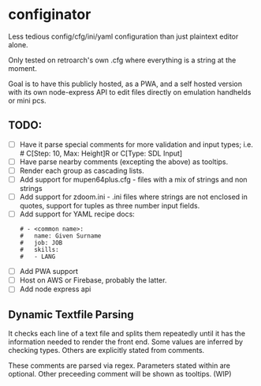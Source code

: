 # configinator

Less tedious config/cfg/ini/yaml configuration than just plaintext editor alone.

Only tested on retroarch's own .cfg where everything is a string at the moment.

Goal is to have this publicly hosted, as a PWA, and a self hosted version with its own node-express API to edit files directly on emulation handhelds or mini pcs.

## TODO:
- [ ] Have it parse special comments for more validation and input types; i.e. # C[Step: 10, Max: Height]R or C[Type: SDL Input]
- [ ] Have parse nearby comments (excepting the above) as tooltips.
- [ ] Render each group as cascading lists.
- [ ] Add support for mupen64plus.cfg - files with a mix of strings and non strings
- [ ] Add support for zdoom.ini - .ini files where strings are not enclosed in quotes, support for tuples as three number input fields.
- [ ] Add support for YAML recipe docs:
    ```
    # - <common name>:
    #   name: Given Surname
    #   job: JOB
    #   skills:
    #   - LANG
- [ ] Add PWA support
- [ ] Host on AWS or Firebase, probably the latter.
- [ ] Add node express api

## Dynamic Textfile Parsing
It checks each line of a text file and splits them repeatedly until it has the information needed to render the front end. Some values are inferred by checking types. Others are explicitly stated from comments.

These comments are parsed via regex. Parameters stated within are optional. Other preceeding comment will be shown as tooltips. (WIP)